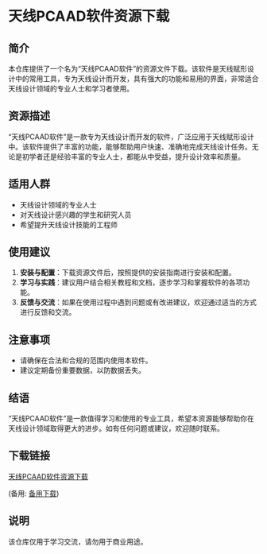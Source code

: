 # 天线PCAAD软件资源下载

## 简介

本仓库提供了一个名为“天线PCAAD软件”的资源文件下载。该软件是天线赋形设计中的常用工具，专为天线设计而开发，具有强大的功能和易用的界面，非常适合天线设计领域的专业人士和学习者使用。

## 资源描述

“天线PCAAD软件”是一款专为天线设计而开发的软件，广泛应用于天线赋形设计中。该软件提供了丰富的功能，能够帮助用户快速、准确地完成天线设计任务。无论是初学者还是经验丰富的专业人士，都能从中受益，提升设计效率和质量。

## 适用人群

- 天线设计领域的专业人士
- 对天线设计感兴趣的学生和研究人员
- 希望提升天线设计技能的工程师

## 使用建议

1. **安装与配置**：下载资源文件后，按照提供的安装指南进行安装和配置。
2. **学习与实践**：建议用户结合相关教程和文档，逐步学习和掌握软件的各项功能。
3. **反馈与交流**：如果在使用过程中遇到问题或有改进建议，欢迎通过适当的方式进行反馈和交流。

## 注意事项

- 请确保在合法和合规的范围内使用本软件。
- 建议定期备份重要数据，以防数据丢失。

## 结语

“天线PCAAD软件”是一款值得学习和使用的专业工具，希望本资源能够帮助你在天线设计领域取得更大的进步。如有任何问题或建议，欢迎随时联系。

## 下载链接
[天线PCAAD软件资源下载](https://pan.quark.cn/s/10704bcfb2ae) 

(备用: [备用下载](https://pan.baidu.com/s/1I_kOJ8eXljSbuzbGKjAfew?pwd=1234))

## 说明

该仓库仅用于学习交流，请勿用于商业用途。
